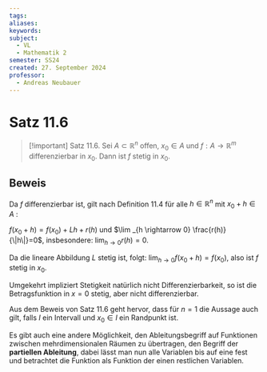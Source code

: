 ```yaml
---
tags: 
aliases: 
keywords: 
subject:
  - VL
  - Mathematik 2
semester: SS24
created: 27. September 2024
professor:
  - Andreas Neubauer
---
```

 

# Satz 11.6

> [!important] Satz 11.6. Sei $A \subset \mathbb{R}^n$ offen, $x_0 \in A$ und $f: A \rightarrow \mathbb{R}^m$ differenzierbar in $x_0$.
> Dann ist $f$ stetig in $x_0$.

## Beweis

Da $f$ differenzierbar ist, gilt nach Definition 11.4 für alle $h \in \mathbb{R}^n$ mit $x_0+h \in A$ : 

$f\left(x_0+h\right)=f\left(x_0\right)+L h+r(h)$ und $\lim _{h \rightarrow 0} \frac{r(h)}{\|h\|}=0$, insbesondere: $\lim _{h \rightarrow 0} r(h)=0$.

Da die lineare Abbildung $L$ stetig ist, folgt: $\lim _{h \rightarrow 0} f\left(x_0+h\right)=f\left(x_0\right)$, also ist $f$ stetig in $x_0$.

Umgekehrt impliziert Stetigkeit natürlich nicht Differenzierbarkeit, so ist die Betragsfunktion in $x=0$ stetig, aber nicht differenzierbar.

Aus dem Beweis von Satz 11.6 geht hervor, dass für $n=1$ die Aussage auch gilt, falls $I$ ein Intervall und $x_0 \in I$ ein Randpunkt ist.

Es gibt auch eine andere Möglichkeit, den Ableitungsbegriff auf Funktionen zwischen mehrdimensionalen Räumen zu übertragen, den Begriff der **partiellen Ableitung**, dabei lässt man nun alle Variablen bis auf eine fest und betrachtet die Funktion als Funktion der einen restlichen Variablen.